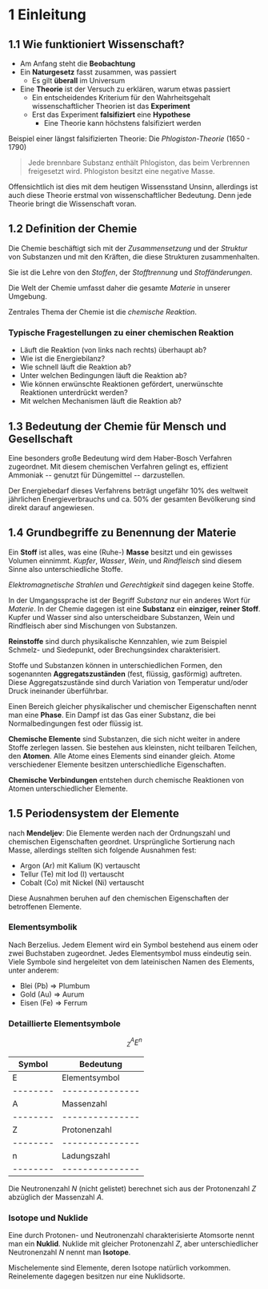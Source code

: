 # 1 Einleitung

## 1.1 Wie funktioniert Wissenschaft?

- Am Anfang steht die **Beobachtung**
- Ein **Naturgesetz** fasst zusammen, was passiert
  - Es gilt **überall** im Universum
- Eine **Theorie** ist der Versuch zu erklären, warum etwas passiert
  - Ein entscheidendes Kriterium für den Wahrheitsgehalt wissenschaftlicher Theorien ist das **Experiment**
  - Erst das Experiment **falsifiziert** eine **Hypothese**
    - Eine Theorie kann höchstens falsifiziert werden

Beispiel einer längst falsifizierten Theorie: Die *Phlogiston-Theorie* (1650 - 1790)
> Jede brennbare Substanz enthält Phlogiston, das beim Verbrennen freigesetzt wird.
> Phlogiston besitzt eine negative Masse.

Offensichtlich ist dies mit dem heutigen Wissensstand Unsinn, allerdings ist auch diese Theorie erstmal von
wissenschaftlicher Bedeutung. Denn jede Theorie bringt die Wissenschaft voran.

## 1.2 Definition der Chemie

Die Chemie beschäftigt sich mit der *Zusammensetzung* und der *Struktur* von Substanzen und mit den Kräften, die diese
Strukturen zusammenhalten.

Sie ist die Lehre von den *Stoffen*, der *Stofftrennung* und *Stoffänderungen*.

Die Welt der Chemie umfasst daher die gesamte *Materie* in unserer Umgebung.

Zentrales Thema der Chemie ist die *chemische Reaktion*.

### Typische Fragestellungen zu einer chemischen Reaktion

- Läuft die Reaktion (von links nach rechts) überhaupt ab?
- Wie ist die Energiebilanz?
- Wie schnell läuft die Reaktion ab?
- Unter welchen Bedingungen läuft die Reaktion ab?
- Wie können erwünschte Reaktionen gefördert, unerwünschte Reaktionen unterdrückt werden?
- Mit welchen Mechanismen läuft die Reaktion ab?

## 1.3 Bedeutung der Chemie für Mensch und Gesellschaft

Eine besonders große Bedeutung wird dem Haber-Bosch Verfahren zugeordnet. Mit diesem chemischen Verfahren gelingt es,
effizient Ammoniak -- genutzt für Düngemittel -- darzustellen.

Der Energiebedarf dieses Verfahrens beträgt ungefähr 10% des weltweit jährlichen Energieverbrauchs und ca. 50% der
gesamten Bevölkerung sind direkt darauf angewiesen.

## 1.4 Grundbegriffe zu Benennung der Materie

Ein **Stoff** ist alles, was eine (Ruhe-) **Masse** besitzt und ein gewisses Volumen einnimmt.
*Kupfer*, *Wasser*, *Wein*, und *Rindfleisch* sind diesem Sinne also unterschiedliche Stoffe.

*Elektromagnetische Strahlen* und *Gerechtigkeit* sind dagegen keine Stoffe.

In der Umgangssprache ist der Begriff *Substanz* nur ein anderes Wort für *Materie*. 
In der Chemie dagegen ist eine **Substanz** ein **einziger, reiner Stoff**.
Kupfer und Wasser sind also unterscheidbare Substanzen, Wein und Rindfleisch aber sind Mischungen von Substanzen.

**Reinstoffe** sind durch physikalische Kennzahlen, wie zum Beispiel Schmelz- und Siedepunkt, oder Brechungsindex
charakterisiert.

Stoffe und Substanzen können in unterschiedlichen Formen, den sogenannten **Aggregatszuständen** (fest, flüssig, gasförmig)
auftreten. Diese Aggregatszustände sind durch Variation von Temperatur und/oder Druck ineinander überführbar.

Einen Bereich gleicher physikalischer und chemischer Eigenschaften nennt man eine **Phase**.
Ein Dampf ist das Gas einer Substanz, die bei Normalbedingungen fest oder flüssig ist.

**Chemische Elemente** sind Substanzen, die sich nicht weiter in andere Stoffe zerlegen lassen.
Sie bestehen aus kleinsten, nicht teilbaren Teilchen, den **Atomen**.
Alle Atome eines Elements sind einander gleich. Atome verschiedener Elemente besitzen unterschiedliche Eigenschaften.

**Chemische Verbindungen** entstehen durch chemische Reaktionen von Atomen unterschiedlicher Elemente.

## 1.5 Periodensystem der Elemente

nach **Mendeljev**: Die Elemente werden nach der Ordnungszahl und chemischen Eigenschaften geordnet.
Ursprüngliche Sortierung nach Masse, allerdings stellten sich folgende Ausnahmen fest:

* Argon (Ar) mit Kalium (K) vertauscht
* Tellur (Te) mit Iod (I) vertauscht
* Cobalt (Co) mit Nickel (Ni) vertauscht

Diese Ausnahmen beruhen auf den chemischen Eigenschaften der betroffenen Elemente.

### Elementsymbolik

Nach Berzelius. Jedem Element wird ein Symbol bestehend aus einem oder zwei Buchstaben zugeordnet. Jedes Elementsymbol
muss eindeutig sein. Viele Symbole sind hergeleitet von dem lateinischen Namen des Elements, unter anderem:

* Blei (Pb) => Plumbum
* Gold (Au) => Aurum
* Eisen (Fe) => Ferrum

### Detaillierte Elementsymbole

$$^A_ZE^n$$

| Symbol | Bedeutung     |
|--------|---------------|
| E      | Elementsymbol |
|--------|---------------|
| A      | Massenzahl    |
|--------|---------------|
| Z      | Protonenzahl  |
|--------|---------------|
| n      | Ladungszahl   |
|--------|---------------|

Die Neutronenzahl *N* (nicht gelistet) berechnet sich aus der Protonenzahl *Z* abzüglich der Massenzahl *A*.

### Isotope und Nuklide

Eine durch Protonen- und Neutronenzahl charakterisierte Atomsorte nennt man ein **Nuklid**.
Nuklide mit gleicher Protonenzahl *Z*, aber unterschiedlicher Neutronenzahl *N* nennt man **Isotope**.

Mischelemente sind Elemente, deren Isotope natürlich vorkommen. Reinelemente dagegen besitzen nur eine Nuklidsorte.
